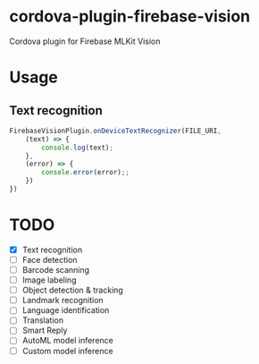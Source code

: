 cordova-plugin-firebase-vision
===============

Cordova plugin for Firebase MLKit Vision

# Usage
## Text recognition

```js
FirebaseVisionPlugin.onDeviceTextRecognizer(FILE_URI,
    (text) => {
        console.log(text);
    },
    (error) => {
        console.error(error);;
    })
})
```

# TODO
- [X] Text recognition
- [ ] Face detection
- [ ] Barcode scanning
- [ ] Image labeling
- [ ] Object detection & tracking
- [ ] Landmark recognition
- [ ] Language identification
- [ ] Translation
- [ ] Smart Reply
- [ ] AutoML model inference
- [ ] Custom model inference
